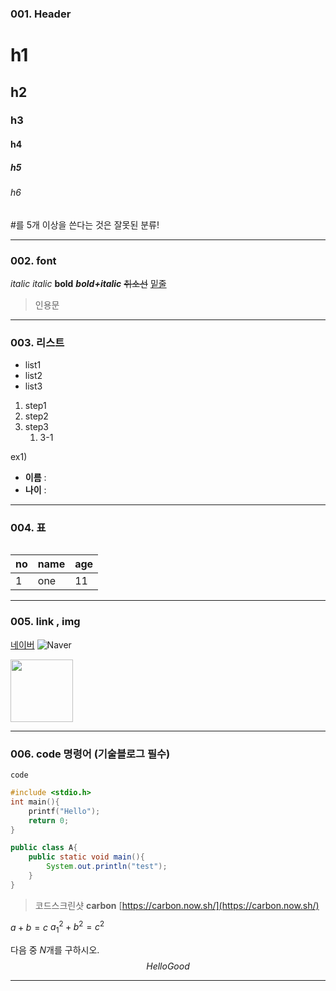 ### 001. Header

# h1
## h2
### h3
#### h4
##### h5
###### h6
\#를 5개 이상을 쓴다는 것은 잘못된 분류!

---
### 002. font
*italic*
_italic_
**bold**
**_bold+italic_**
~~취소선~~
<u>밑줄</u>
> 인용문

---
### 003. 리스트
- list1
- list2
- list3

1. step1
2. step2
3. step3
    1. 3-1

ex1)
- **이름** :
- **나이** :




---
### 004. 표

||||
|-|-|-|

|no|name|age|
|-|-|-|
|1|one|11|

---
### 005. link , img
[네이버](https://www.naver.com/)
![Naver](https://www.google.com/images/branding/googlelogo/2x/googlelogo_color_272x92dp.png)

<img src="https://www.google.com/images/branding/googlelogo/2x/googlelogo_color_272x92dp.png" width="100px" alt=""/>

---
### 006. code 명령어 (기술블로그 필수)
`code`

```cpp
#include <stdio.h>
int main(){
    printf("Hello");
    return 0;
}
```
``` java
public class A{
    public static void main(){
        System.out.println("test");
    }
}
```

>코드스크린샷  **carbon**
[https://carbon.now.sh/](https://carbon.now.sh/)


$a+b=c$
$a^2_1 + b^2 = c^2$

다음 중 $N$개를 구하시오.
$$Hello Good$$

---